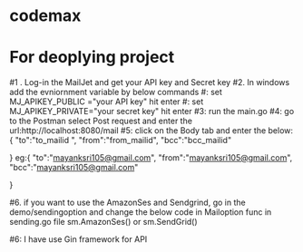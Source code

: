 # codemax

# For deoplying project
#1 . Log-in the MailJet and get your API key and Secret key
#2. In windows add the evniornment variable by below commands
#: set MJ_APIKEY_PUBLIC ="your API key" hit enter
#: set MJ_APIKEY_PRIVATE="your secret key" hit enter
#3: run the main.go
#4: go to the Postman select Post request and enter the url:http://localhost:8080/mail
#5: click on the Body tab and enter the below:
{
    "to":"to_mailid ",
    "from":"from_mailid",
    "bcc":"bcc_mailid"

}
eg:{
    "to":"mayanksri105@gmail.com",
    "from":"mayanksri105@gmail.com",
    "bcc":"mayanksri105@gmail.com"

}

#6. if you want to use the AmazonSes and Sendgrind, go in the demo/sendingoption 
and change the below code in Mailoption func in  sending.go file
sm.AmazonSes()
or sm.SendGrid()

#6: I have use Gin framework for API

